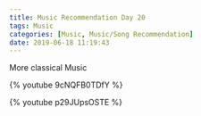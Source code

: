 ```yaml
---
title: Music Recommendation Day 20
tags: Music
categories: [Music, Music/Song Recommendation]
date: 2019-06-18 11:19:43
---
```


More classical Music


{% youtube 9cNQFB0TDfY %}

{% youtube p29JUpsOSTE %}
